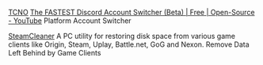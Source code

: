 
[TCNO](https://github.com/TcNobo/TcNo-Acc-Switcher)
[The FASTEST Discord Account Switcher (Beta) | Free | Open-Source - YouTube](https://www.youtube.com/watch?v=0h-xjiW9M7Y)
Platform Account Switcher

[SteamCleaner](https://github.com/Codeusa/SteamCleaner)
A PC utility for restoring disk space from various game clients like Origin, Steam, Uplay, Battle.net, GoG and Nexon.
Remove Data Left Behind by Game Clients
